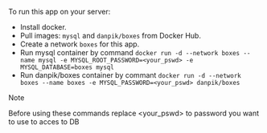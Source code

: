 To run this app on your server: 
 - Install docker. 
 - Pull images: `mysql` and `danpik/boxes` from Docker Hub. 
 - Create a network `boxes` for this app. 
 - Run mysql container by command `docker run -d --network boxes --name mysql -e MYSQL_ROOT_PASSWORD=<your_pswd> -e MYSQL_DATABASE=boxes mysql` 
 - Run danpik/boxes container by commant `docker run -d --network boxes --name boxes -e MYSQL_PASSWORD=<your_pswd> danpik/boxes`
> [!note]
> Before using these commands replace <your_pswd> to password you want to use to acces to DB
